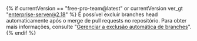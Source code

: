 {% if currentVersion == "free-pro-team@latest" or currentVersion ver_gt "enterprise-server@2.18" %}
É possível excluir branches head automaticamente após o merge de pull requests no repositório. Para obter mais informações, consulte "[Gerenciar a exclusão automática de branches](/articles/managing-the-automatic-deletion-of-branches)".
{% endif %}
